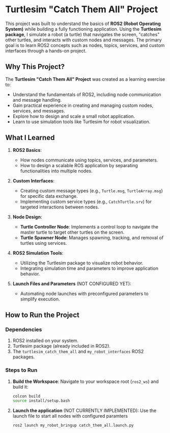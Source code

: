 # Turtlesim "Catch Them All" Project

This project was built to understand the basics of **ROS2 (Robot Operating System)** while building a fully functioning application. Using the **Turtlesim package**, I simulate a robot (a turtle) that navigates the screen, "catches" other turtles, and interacts with custom nodes and messages. The primary goal is to learn ROS2 concepts such as nodes, topics, services, and custom interfaces through a hands-on project.

## **Why This Project?**

The **Turtlesim "Catch Them All" Project** was created as a learning exercise to:
- Understand the fundamentals of ROS2, including node communication and message handling.
- Gain practical experience in creating and managing custom nodes, services, and messages.
- Explore how to design and scale a small robot application.
- Learn to use simulation tools like Turtlesim for robot visualization.

## **What I Learned**

1. **ROS2 Basics**:
   - How nodes communicate using topics, services, and parameters.
   - How to design a scalable ROS application by separating functionalities into multiple nodes.

2. **Custom Interfaces**:
   - Creating custom message types (e.g., `Turtle.msg`, `TurtleArray.msg`) for specific data exchange.
   - Implementing custom service types (e.g., `CatchTurtle.srv`) for targeted interactions between nodes.

3. **Node Design**:
   - **Turtle Controller Node**: Implements a control loop to navigate the master turtle to target other turtles on the screen.
   - **Turtle Spawner Node**: Manages spawning, tracking, and removal of turtles using services.

4. **ROS2 Simulation Tools**:
   - Utilizing the Turtlesim package to visualize robot behavior.
   - Integrating simulation time and parameters to improve application behavior.

5. **Launch Files and Parameters** (NOT CONFIGURED YET):
   - Automating node launches with preconfigured parameters to simplify execution.

## **How to Run the Project**

### **Dependencies**
1. ROS2 installed on your system.
2. Turtlesim package (already included in ROS2).
3. The `turtlesim_catch_them_all` and `my_robot_interfaces` ROS2 packages.

### **Steps to Run**
1. **Build the Workspace**:
   Navigate to your workspace root (`ros2_ws`) and build it:
   ```bash
   colcon build
   source install/setup.bash
2. **Launch the application** (NOT CURRENTLY IMPLEMENTED):
   Use the launch file to start all nodes with configured paramters
   ```bash
   ros2 launch my_robot_bringup catch_them_all.launch.py
   
